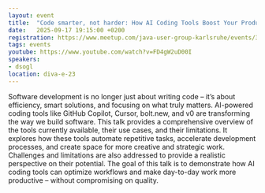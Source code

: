 ```yaml
---
layout: event
title:  "Code smarter, not harder: How AI Coding Tools Boost Your Productivity"
date:   2025-09-17 19:15:00 +0200
registration: https://www.meetup.com/java-user-group-karlsruhe/events/310143101/
tags: events
youtube: https://www.youtube.com/watch?v=FD4gW2uD00I
speakers:
- dsogl
location: diva-e-23
---
```


Software development is no longer just about writing code – it’s about efficiency, smart solutions, and focusing on what truly matters. AI-powered coding tools like GitHub Copilot, Cursor, bolt.new, and v0 are transforming the way we build software. This talk provides a comprehensive overview of the tools currently available, their use cases, and their limitations. It explores how these tools automate repetitive tasks, accelerate development processes, and create space for more creative and strategic work. Challenges and limitations are also addressed to provide a realistic perspective on their potential. The goal of this talk is to demonstrate how AI coding tools can optimize workflows and make day-to-day work more productive – without compromising on quality.
